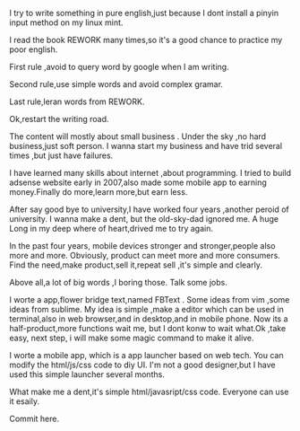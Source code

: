 I try to write something in pure english,just because I dont install a pinyin input method on my linux mint.

I read the book REWORK many times,so it's a good chance to practice my poor english.

First rule ,avoid to query word by google when I am writing.

Second rule,use simple words and avoid complex gramar.

Last rule,leran words from REWORK.

Ok,restart the writing road.

The content will mostly about small business . Under the sky ,no hard business,just soft person. I wanna start my business and have trid several times ,but just have failures.

I have learned many skills about internet ,about programming. I tried to build adsense website early in 2007,also made some mobile app to earning money.Finally do more,learn more,but earn less.

After say good bye to university,I have worked four years ,another peroid of university. I wanna make a dent, but the old-sky-dad ignored me. A huge Long in my deep where of heart,drived me to try again.

In the past four years, mobile devices stronger and stronger,people also more and more. Obviously, product can meet more and more consumers. Find the need,make product,sell it,repeat sell ,it's simple and clearly.

Above all,a lot of big words ,I boring those. Talk some jobs.

I worte a app,flower bridge text,named FBText . Some ideas from vim ,some ideas from sublime. My idea is simple ,make a editor which can be used in terminal,also in web browser,and in desktop,and in mobile phone. Now its a half-product,more functions wait me, but I dont konw to wait what.Ok ,take easy, next step, i will make some magic command to make it alive.

I worte a mobile app, which is a app launcher based on web tech. You can modify the html/js/css code to diy UI. I'm not a good designer,but I have used this simple launcher several months.

What make me a dent,it's simple html/javasript/css code. Everyone can use it esaily.

Commit here.




